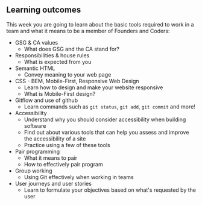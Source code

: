 ## Learning outcomes
This week you are going to learn about the basic tools required to work in a team and what it means to be a member of Founders and Coders:

+ GSG & CA values
  + What does GSG and the CA stand for?
+ Responsibilities & house rules
  + What is expected from you
+ Semantic HTML
  + Convey meaning to your web page
+ CSS - BEM, Mobile-First, Responsive Web Design
  + Learn how to design and make your website responsive
  + What is Mobile-First design?
+ Gitflow and use of github
  + Learn commands such as `git status`, `git add`, `git commit` and more!
+ Accessibility
  + Understand why you should consider accessibility when building software
  + Find out about various tools that can help you assess and improve the accessibility of a site
  + Practice using a few of these tools
+ Pair programming
  + What it means to pair
  + How to effectively pair program
+ Group working
  + Using Git effectively when working in teams
+ User journeys and user stories
  - Learn to formulate your objectives based on what's requested by the user
